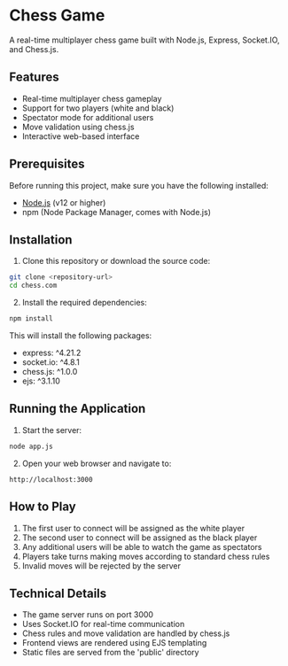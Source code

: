 # Chess Game

A real-time multiplayer chess game built with Node.js, Express, Socket.IO, and Chess.js.

## Features

- Real-time multiplayer chess gameplay
- Support for two players (white and black)
- Spectator mode for additional users
- Move validation using chess.js
- Interactive web-based interface

## Prerequisites

Before running this project, make sure you have the following installed:
- [Node.js](https://nodejs.org/) (v12 or higher)
- npm (Node Package Manager, comes with Node.js)

## Installation

1. Clone this repository or download the source code:
```bash
git clone <repository-url>
cd chess.com
```

2. Install the required dependencies:
```bash
npm install
```

This will install the following packages:
- express: ^4.21.2
- socket.io: ^4.8.1
- chess.js: ^1.0.0
- ejs: ^3.1.10

## Running the Application

1. Start the server:
```bash
node app.js
```

2. Open your web browser and navigate to:
```
http://localhost:3000
```

## How to Play

1. The first user to connect will be assigned as the white player
2. The second user to connect will be assigned as the black player
3. Any additional users will be able to watch the game as spectators
4. Players take turns making moves according to standard chess rules
5. Invalid moves will be rejected by the server

## Technical Details

- The game server runs on port 3000
- Uses Socket.IO for real-time communication
- Chess rules and move validation are handled by chess.js
- Frontend views are rendered using EJS templating
- Static files are served from the 'public' directory
 